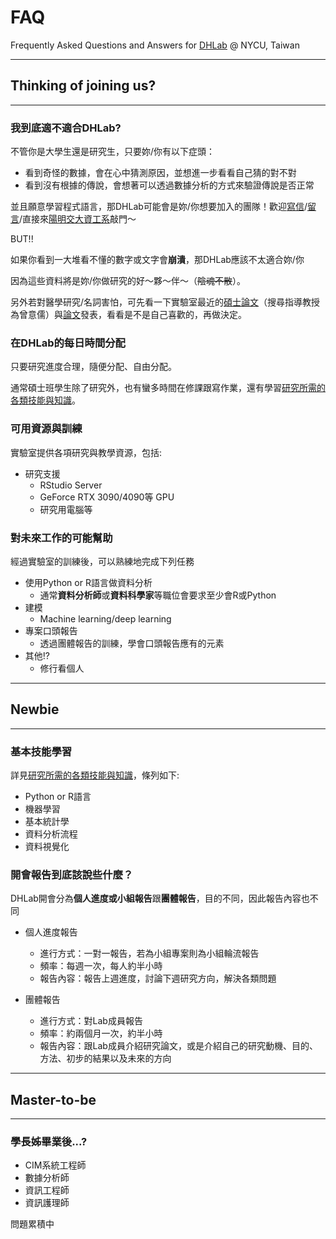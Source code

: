 # FAQ
Frequently Asked Questions and Answers for [DHLab](https://dhlab-tseng.github.io) @ NYCU, Taiwan
***
## Thinking of joining us?
***
### 我到底適不適合DHLab?

不管你是大學生還是研究生，只要妳/你有以下症頭：
- 看到奇怪的數據，會在心中猜測原因，並想進一步看看自己猜的對不對
- 看到沒有根據的傳說，會想著可以透過數據分析的方式來驗證傳說是否正常

並且願意學習程式語言，那DHLab可能會是妳/你想要加入的團隊！歡迎[寫信](mailto:yjtseng@nycu.edu.tw)/[留言](https://github.com/DHLab-TSENG/Resources/issues)/直接來[陽明交大資工系](https://www.cs.nycu.edu.tw/members/prof)敲門～

BUT!!

如果你看到一大堆看不懂的數字或文字會**崩潰**，那DHLab應該不太適合妳/你

因為這些資料將是妳/你做研究的好～夥～伴～（~~陰魂不散~~）。

另外若對醫學研究/名詞害怕，可先看一下實驗室最近的[碩士論文](https://ndltd.ncl.edu.tw/)（搜尋指導教授為曾意儒）與[論文](https://scholar.google.com.tw/citations?hl=zh-TW&user=d8N328MAAAAJ&view_op=list_works&sortby=pubdate)發表，看看是不是自己喜歡的，再做決定。



### 在DHLab的每日時間分配

只要研究進度合理，隨便分配、自由分配。

通常碩士班學生除了研究外，也有蠻多時間在修課跟寫作業，還有學習[研究所需的各類技能與知識](https://github.com/DHLab-TSENG/Resources)。



### 可用資源與訓練

實驗室提供各項研究與教學資源，包括:
- 研究支援
    - RStudio Server
    - GeForce RTX 3090/4090等 GPU 
    - 研究用電腦等

### 對未來工作的可能幫助

經過實驗室的訓練後，可以熟練地完成下列任務

- 使用Python or R語言做資料分析
    - 通常**資料分析師**或**資料科學家**等職位會要求至少會R或Python
- 建模
    - Machine learning/deep learning 
- 專案口頭報告
    - 透過團體報告的訓練，學會口頭報告應有的元素
- 其他!?
    - 修行看個人
  
***
## Newbie
***
### 基本技能學習

詳見[研究所需的各類技能與知識](https://github.com/DHLab-TSENG/Resources)，條列如下:

- Python or R語言
- 機器學習
- 基本統計學
- 資料分析流程
- 資料視覺化

### 開會報告到底該說些什麼？
DHLab開會分為**個人進度或小組報告**跟**團體報告**，目的不同，因此報告內容也不同

- 個人進度報告
  - 進行方式：一對一報告，若為小組專案則為小組輪流報告
  - 頻率：每週一次，每人約半小時
  - 報告內容：報告上週進度，討論下週研究方向，解決各類問題
  
- 團體報告
  - 進行方式：對Lab成員報告
  - 頻率：約兩個月一次，約半小時
  - 報告內容：跟Lab成員介紹研究論文，或是介紹自己的研究動機、目的、方法、初步的結果以及未來的方向
  

***
## Master-to-be
***
### 學長姊畢業後...?

- CIM系統工程師
- 數據分析師
- 資訊工程師
- 資訊護理師

問題累積中
